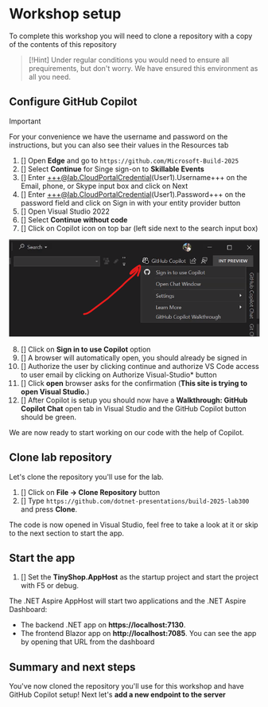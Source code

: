 # Workshop setup

To complete this workshop you will need to clone a repository with a copy of the contents of this repository

> [!Hint]
> Under regular conditions you would need to ensure all prequirements, but don't worry. We have ensured this environment as all you need.

## Configure GitHub Copilot

> [!IMPORTANT]
> For your convenience we have the username and password on the instructions, but you can also see their values in the Resources tab

<!--For this lab you need a [GitHub account](https://docs.github.com/get-started/learning-about-github/types-of-github-accounts), if you don't have one no worries, you can create a personal account for free. Create your account in the [GitHub sign up page](https://github.com/signup).-->

1. [] Open **Edge** and go to `https://github.com/Microsoft-Build-2025`
2. [] Select **Continue** for Singe sign-on to **Skillable Events**
3. [] Enter +++@lab.CloudPortalCredential(User1).Username+++ on the Email, phone, or Skype input box and click on Next
4. [] Enter +++@lab.CloudPortalCredential(User1).Password+++ on the password field and click on Sign in with your entity provider button
5. [] Open Visual Studio 2022
6. [] Select **Continue without code**
7. [] Click on Copilot icon on top bar (left side next to the search input box)

![Copilot icon](./images/0-copilot-icon.png)

8. [] Click on **Sign in to use Copilot** option
9. [] A browser will automatically open, you should already be signed in
10. [] Authorize the user by clicking continue and authorize VS Code access to user email by clicking on Authorize Visual-Studio* button
11. [] Click **open**  browser asks for the confirmation (**This site is trying to open Visual Studio.**)
12. [] After Copilot is setup you should now have a **Walkthrough: GitHub Copilot Chat** open tab in Visual Studio and the GitHub Copilot button should be green.

We are now ready to start working on our code with the help of Copilot.

## Clone lab repository

Let's clone the repository you'll use for the lab.

1. [] Click on **File -> Clone Repository** button
2. [] Type `https://github.com/dotnet-presentations/build-2025-lab300` and press **Clone**. 

The code is now opened in Visual Studio, feel free to take a look at it or skip to the next section to start the app.

## Start the app

1. [] Set the **TinyShop.AppHost** as the startup project and start the project with F5 or debug.

The .NET Aspire AppHost will start two applications and the .NET Aspire Dashboard:

- The backend .NET app on **https://localhost:7130**. 
- The frontend Blazor app on **http://localhost:7085**. You can see the app by opening that URL from the dashboard

## Summary and next steps

You've now cloned the repository you'll use for this workshop and have GitHub Copilot setup! Next let's **add a new endpoint to the server**
